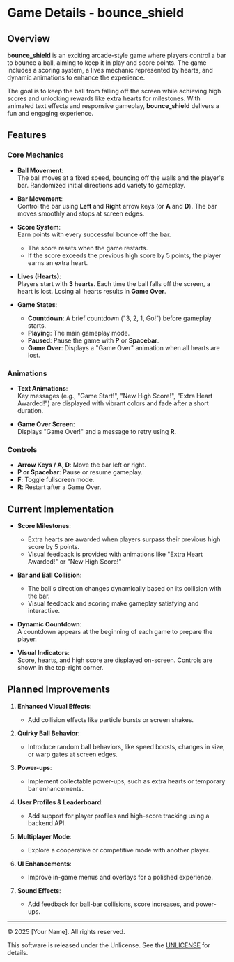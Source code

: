# Game Details - bounce_shield

## Overview

**bounce_shield** is an exciting arcade-style game where players control a bar to bounce a ball, aiming to keep it in play and score points. The game includes a scoring system, a lives mechanic represented by hearts, and dynamic animations to enhance the experience.  

The goal is to keep the ball from falling off the screen while achieving high scores and unlocking rewards like extra hearts for milestones. With animated text effects and responsive gameplay, **bounce_shield** delivers a fun and engaging experience.  

## Features  

### Core Mechanics  

- **Ball Movement**:  
  The ball moves at a fixed speed, bouncing off the walls and the player's bar. Randomized initial directions add variety to gameplay.  

- **Bar Movement**:  
  Control the bar using **Left** and **Right** arrow keys (or **A** and **D**). The bar moves smoothly and stops at screen edges.  

- **Score System**:  
  Earn points with every successful bounce off the bar.  
  - The score resets when the game restarts.  
  - If the score exceeds the previous high score by 5 points, the player earns an extra heart.  

- **Lives (Hearts)**:  
  Players start with **3 hearts**. Each time the ball falls off the screen, a heart is lost. Losing all hearts results in **Game Over**.  

- **Game States**:  
  - **Countdown**: A brief countdown ("3, 2, 1, Go!") before gameplay starts.  
  - **Playing**: The main gameplay mode.  
  - **Paused**: Pause the game with **P** or **Spacebar**.  
  - **Game Over**: Displays a "Game Over" animation when all hearts are lost.  

### Animations  

- **Text Animations**:  
  Key messages (e.g., "Game Start!", "New High Score!", "Extra Heart Awarded!") are displayed with vibrant colors and fade after a short duration.  

- **Game Over Screen**:  
  Displays "Game Over!" and a message to retry using **R**.  

### Controls  

- **Arrow Keys / A, D**: Move the bar left or right.  
- **P or Spacebar**: Pause or resume gameplay.  
- **F**: Toggle fullscreen mode.  
- **R**: Restart after a Game Over.  

## Current Implementation  

- **Score Milestones**:  
  - Extra hearts are awarded when players surpass their previous high score by 5 points.  
  - Visual feedback is provided with animations like "Extra Heart Awarded!" or "New High Score!"  

- **Bar and Ball Collision**:  
  - The ball's direction changes dynamically based on its collision with the bar.  
  - Visual feedback and scoring make gameplay satisfying and interactive.  

- **Dynamic Countdown**:  
  A countdown appears at the beginning of each game to prepare the player.  

- **Visual Indicators**:  
  Score, hearts, and high score are displayed on-screen. Controls are shown in the top-right corner.  

## Planned Improvements  

1. **Enhanced Visual Effects**:  
   - Add collision effects like particle bursts or screen shakes.  

2. **Quirky Ball Behavior**:  
   - Introduce random ball behaviors, like speed boosts, changes in size, or warp gates at screen edges.  

3. **Power-ups**:  
   - Implement collectable power-ups, such as extra hearts or temporary bar enhancements.  

4. **User Profiles & Leaderboard**:  
   - Add support for player profiles and high-score tracking using a backend API.  

5. **Multiplayer Mode**:  
   - Explore a cooperative or competitive mode with another player.  

6. **UI Enhancements**:  
   - Improve in-game menus and overlays for a polished experience.  

7. **Sound Effects**:  
   - Add feedback for ball-bar collisions, score increases, and power-ups.  

---

© 2025 [Your Name]. All rights reserved.  

This software is released under the Unlicense. See the [UNLICENSE](LICENSE) for details.  